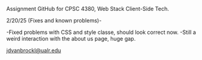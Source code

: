 Assignment GitHub for CPSC 4380, Web Stack Client-Side Tech.

2/20/25 (Fixes and known problems)-

-Fixed problems with CSS and style classe, should look correct now.
-Still a weird interaction with the about us page, huge gap.

jdvanbrockl@ualr.edu
